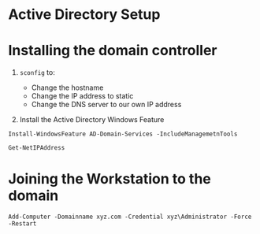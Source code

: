 # Active Directory Setup


# Installing the domain controller

1. ```sconfig``` to:
    - Change the hostname
    - Change the IP address to static
    - Change the DNS server to our own IP address

2. Install the Active Directory Windows Feature

```shell
Install-WindowsFeature AD-Domain-Services -IncludeManagemetnTools
```

```
Get-NetIPAddress
```

# Joining the Workstation to the domain

```
Add-Computer -Domainname xyz.com -Credential xyz\Administrator -Force -Restart
```
